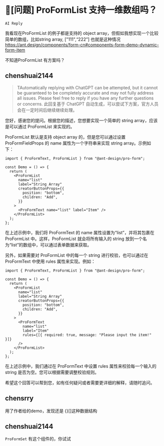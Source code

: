 # 🧐[问题] ProFormList 支持一维数组吗？

`AI Reply`

我看现在ProFormList 的例子都是支持的 object array，但假如我想实现一个比较简单的数组，比如string array, ["111",“222”]
也就是这种情况
https://ant.design/components/form-cn#components-form-demo-dynamic-form-item

不知道ProFormList 有方案吗？

## chenshuai2144

> TAutomatically replying with ChatGPT can be attempted, but it cannot be guaranteed to be completely accurate and may not fully address all issues. Please feel free to reply if you have any further questions or concerns.
> 此回复基于 ChatGPT 自动生成，可以尝试下方案，官方人员会在一定时间后继续继续处理。

您好，感谢您的提问。根据您的描述，您想要实现一个简单的 string array，应该是可以通过 ProFormList 来实现的。

ProFormList 默认是支持 object array 的，但是您可以通过设置 ProFormFieldProps 的 name 属性为一个字符串来实现 string array。示例如下：

```tsx
import { ProFormText, ProFormList } from "@ant-design/pro-form";

const Demo = () => {
  return (
    <ProFormList
      name="list"
      label="String Array"
      creatorButtonProps={{
        position: "bottom",
        children: "Add",
      }}
    >
      <ProFormText name="list" label="Item" />
    </ProFormList>
  );
};
```

在上述示例中，我们将 ProFormText 的 name 属性设置为“list”，并将其包裹在 ProFormList 中。这样，ProFormList 就会将所有输入的 string 放到一个名为“list”的数组中，可以通过表单数据来获取。

另外，如果需要对 ProFormList 中的每一个 string 进行校验，也可以通过在 ProFormText 中使用 rules 属性来实现。例如：

```tsx
import { ProFormText, ProFormList } from "@ant-design/pro-form";

const Demo = () => {
  return (
    <ProFormList
      name="list"
      label="String Array"
      creatorButtonProps={{
        position: "bottom",
        children: "Add",
      }}
    >
      <ProFormText
        name="list"
        label="Item"
        rules={[{ required: true, message: "Please input the item!" }]}
      />
    </ProFormList>
  );
};
```

在上述示例中，我们通过在 ProFormText 中设置 rules 属性来校验每一个输入的 string 是否为空。您可以根据需要调整校验规则。

希望这个回答可以帮到您，如有任何疑问或者需要更详细的解释，请随时追问。

## chensrry

用了作者给的demo，发现还是 {}[]这种数据结构

## chenshuai2144

`ProFormSet` 有这个组件的，你试试
